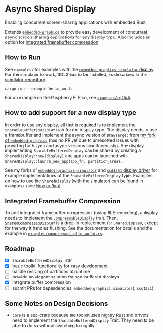 # Async Shared Display

Enabling concurrent screen-sharing applications with embedded Rust.

Extends [`embedded-graphics`](https://github.com/embedded-graphics/embedded-graphics) to provide easy development of concurrent, async screen-sharing applications for any display type.
Also includes an option for [integrated framebuffer compression](#integrated-framebuffer-compression).

## How to Run

See `examples/` for examples with the [`embedded-graphics-simulator` display](https://github.com/embedded-graphics/simulator).
For the simulator to work, SDL2 has to be installed, as described in the [simulator repository](https://github.com/embedded-graphics/simulator?tab=readme-ov-file#setup).

```
cargo run --example hello_world
```

For an example on the Raspberry Pi Pico, see [`examples/rp2040`](./examples/rp2040).

## How to add support for a new display type

In order to use any display, all that is required is to implement the `SharableBufferedDisplay` trait for the display type.
The display needs to use a framebuffer and implement the async version of `DrawTarget` from [my fork of `embedded-graphics`](https://github.com/paulmoseskailer/embedded-graphics) (has no PR yet due to unresolved issues with providing both sync and async versions simultaneously).
Any display implementing `SharableBufferedDisplay` can be shared by creating a `SharedDisplay::new(display)` and apps can be launched with `SharedDisplay::launch_new_app(app_fn, partition_area)`.

See my forks of [`embedded-graphics-simulator`](https://github.com/paulmoseskailer/simulator/blob/master/src/display.rs#L264) and [`ssd1351` display driver](https://github.com/paulmoseskailer/ssd1351/blob/async_draw/src/mode/graphics.rs#L239) for example implementations of the `SharableBufferedDisplay` type.
Examples on how to use the `SharedDisplay` (with the simulator) can be found in `examples/` (see [How to Run](#how-to-run)).

## Integrated Framebuffer Compression

To add integrated framebuffer compression (using RLE-encoding), a display needs to implement the [`CompressableDisplay`](./core/src/compressed.rs) trait.
Then, [`SharedCompressedDisplay`](./src/toolkit_compressed.rs#L24) is a drop-in replacement for `SharedDisplay`, except for the way it handles flushing. See the documentation for details and the example in [`examples/compressed_hello_world.rs`](./examples/compressed_hello_world.rs).

## Roadmap

- [x] `SharableBufferedDisplay` Trait
- [x] basic toolkit functionality for easy development
- [ ] handle resizing of partitions at runtime
- [ ] provide an elegant solution for non-buffered displays
- [x] integrate buffer compression
- [ ] submit PRs for dependencies: `embedded-graphics`, `simulator`(, `ssd1351`)

## Some Notes on Design Decisions

- `core` is a sub-crate because the toolkit uses nightly Rust and drivers need to implement the `SharableBufferedDisplay` Trait. They need to be able to do so without switching to nightly.
